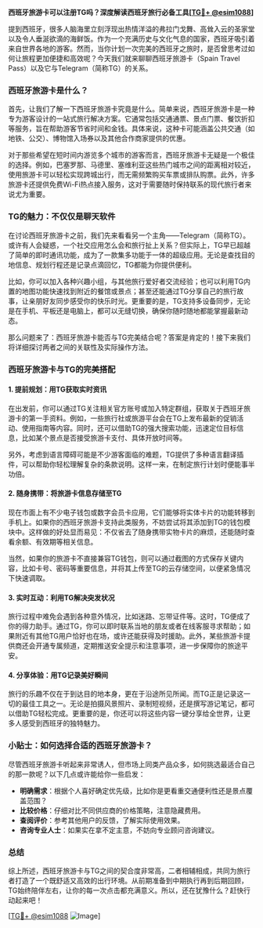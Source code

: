 **西班牙旅游卡可以注册TG吗？深度解读西班牙旅行必备工具[[TG💪+ @esim1088](https://t.me/s/esim1088)]**

提到西班牙，很多人脑海里立刻浮现出热情洋溢的弗拉门戈舞、高耸入云的圣家堂以及令人垂涎欲滴的海鲜饭。作为一个充满历史与文化气息的国家，西班牙吸引着来自世界各地的游客。然而，当你计划一次完美的西班牙之旅时，是否曾思考过如何让旅程更加便捷和高效呢？今天我们就来聊聊西班牙旅游卡（Spain Travel Pass）以及它与Telegram（简称TG）的关系。

### 西班牙旅游卡是什么？

首先，让我们了解一下西班牙旅游卡究竟是什么。简单来说，西班牙旅游卡是一种专为游客设计的一站式旅行解决方案。它通常包括交通通票、景点门票、餐饮折扣等服务，旨在帮助游客节省时间和金钱。具体来说，这种卡可能涵盖公共交通（如地铁、公交）、博物馆入场券以及其他合作商家提供的优惠。

对于那些希望在短时间内游览多个城市的游客而言，西班牙旅游卡无疑是一个极佳的选择。例如，巴塞罗那、马德里、塞维利亚这些热门城市之间的距离相对较近，使用旅游卡可以轻松实现跨城出行，而无需频繁购买车票或排队购票。此外，许多旅游卡还提供免费Wi-Fi热点接入服务，这对于需要随时保持联系的现代旅行者来说尤为重要。

### TG的魅力：不仅仅是聊天软件

在讨论西班牙旅游卡之前，我们先来看看另一个主角——Telegram（简称TG）。或许有人会疑惑，一个社交应用怎么会和旅行扯上关系？但实际上，TG早已超越了简单的即时通讯功能，成为了一款集多功能于一体的超级应用。无论是查找目的地信息、规划行程还是记录点滴回忆，TG都能为你提供便利。

比如，你可以加入各种兴趣小组，与其他旅行爱好者交流经验；也可以利用TG内置的地图功能快速找到附近的餐馆或景点；甚至还能通过TG分享自己的旅行故事，让亲朋好友同步感受你的快乐时光。更重要的是，TG支持多设备同步，无论是在手机、平板还是电脑上，都可以无缝切换，确保你随时随地都能掌握最新动态。

那么问题来了：西班牙旅游卡能否与TG完美结合呢？答案是肯定的！接下来我们将详细探讨两者之间的关联性及实际操作方法。

### 西班牙旅游卡与TG的完美搭配

#### 1. 提前规划：用TG获取实时资讯

在出发前，你可以通过TG关注相关官方账号或加入特定群组，获取关于西班牙旅游卡的第一手资料。例如，一些旅行社或旅游平台会在TG上发布最新的促销活动、使用指南等内容。同时，还可以借助TG的强大搜索功能，迅速定位目标信息，比如某个景点是否接受旅游卡支付、具体开放时间等。

另外，考虑到语言障碍可能是不少游客面临的难题，TG提供了多种语言翻译插件，可以帮助你轻松理解复杂的条款说明。这样一来，在制定旅行计划时便能事半功倍。

#### 2. 随身携带：将旅游卡信息存储至TG

现在市面上有不少电子钱包或数字会员卡应用，它们能够将实体卡片的功能转移到手机上。如果你的西班牙旅游卡支持此类服务，不妨尝试将其添加到TG的钱包模块中。这样做的好处显而易见：不仅省去了随身携带实物卡片的麻烦，还能随时查看余额、有效期等相关信息。

当然，如果你的旅游卡不直接兼容TG钱包，则可以通过截图的方式保存关键内容，比如卡号、密码等重要信息，并将其上传至TG的云存储空间，以便紧急情况下快速调取。

#### 3. 实时互动：利用TG解决突发状况

旅行过程中难免会遇到各种意外情况，比如迷路、忘带证件等。这时，TG便成了你的得力助手。通过TG，你可以即时联系当地的朋友或者在线客服寻求帮助；如果附近有其他TG用户恰好也在场，或许还能获得及时援助。此外，某些旅游卡提供商还会开通专属频道，定期推送安全提示和注意事项，进一步保障你的旅途平安。

#### 4. 分享体验：用TG记录美好瞬间

旅行的乐趣不仅在于到达目的地本身，更在于沿途所见所闻。而TG正是记录这一切的最佳工具之一。无论是拍摄风景照片、录制短视频，还是撰写游记笔记，都可以借助TG轻松完成。更重要的是，你还可以将这些内容一键分享给全世界，让更多人感受到西班牙的独特魅力。

### 小贴士：如何选择合适的西班牙旅游卡？

尽管西班牙旅游卡听起来非常诱人，但市场上同类产品众多，如何挑选最适合自己的那一款呢？以下几点或许能给你一些启发：

- **明确需求**：根据个人喜好确定优先级，比如你是更看重交通便利性还是景点覆盖范围？
- **比较价格**：仔细对比不同供应商的价格策略，注意隐藏费用。
- **查阅评价**：参考其他用户的反馈，了解实际使用效果。
- **咨询专业人士**：如果实在拿不定主意，不妨向专业顾问咨询建议。

### 总结

综上所述，西班牙旅游卡与TG之间的契合度非常高，二者相辅相成，共同为旅行者打造了一个既舒适又高效的出行环境。从前期准备到中期执行再到后期回顾，TG始终陪伴左右，让你的每一次点击都充满意义。所以，还在犹豫什么？赶快行动起来吧！

[[TG💪+ @esim1088](https://t.me/s/esim1088) ![Image](https://i.postimg.cc/4NQfJmqS/Snipaste-2025-05-13-00-14-12.png)]